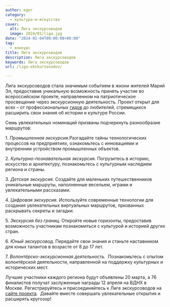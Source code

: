 ```yaml
---
author: egor
category:
  - культура-и-искусство
cover:
  alt: Лига экскурсоводов
  image: 2024/01/liga.jpg
date: "2024-01-04T09:00:08+00:00"
tag:
  - конкурс
title: Лига экскурсоводов
description: Лига экскурсоводов
keywords: Лига экскурсоводов
url: /liga-ekskursovodov/

---
```

Лига экскурсоводов стала значимым событием в жизни жителей Марий Эл, предоставив уникальную возможность принять участие во всероссийском проекте, направленном на патриотическое просвещение через экскурсионную деятельность. Проект открыт для всех – от профессиональных [гидов](/gidom_budu/) до любителей, стремящихся расширить свои знания об истории и культуре России.

Семь увлекательных номинаций призваны подчеркнуть разнообразие маршрутов:

1\. _Промышленная экскурсия_.Разгадайте тайны технологических процессов на предприятиях, ознакомьтесь с инновациями и внутренним устройством промышленных объектов.

2\. _Культурно-познавательная экскурсия_. Погрузитесь в историю, искусство и архитектуру, познакомьтесь с культурным наследием региона и страны.

3\. _Детская экскурсия_. Создайте для маленьких путешественников уникальные маршруты, наполненные весельем, играми и увлекательными рассказами.

4\. _Цифровая экскурсия_. Используйте современные технологии для создания увлекательных виртуальных маршрутов, призванных раскрывать секреты и загадки.

5\. _Экскурсия без границ_. Откройте новые горизонты, предоставив возможность участникам познакомиться с культурой и историей других стран.

6\. _Юный экскурсовод_. Передайте свои знания и станьте наставником для юных талантов в возрасте от 8 до 17 лет.

7\. _Волонтёрско-экскурсионная деятельность._  Познакомьтесь с опытом волонтёрской деятельности, направленной на поддержку культурных и исторических мест.

Лучшие участники каждого региона будут объявлены 20 марта, а 76 финалистов получат заслуженные награды 12 апреля на ВДНХ в Москве. Регистрируйтесь и присоединяйтесь к Лиге экскурсоводов на [сайте проекта](https://ekskursovody.rsv.ru/).  Давайте вместе совершать увлекательные открытия и расширять кругозор!
